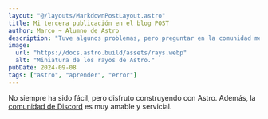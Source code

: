```yaml
---
layout: "@/layouts/MarkdownPostLayout.astro"
title: Mi tercera publicación en el blog POST
author: Marco ~ Alumno de Astro
description: "Tuve algunos problemas, pero preguntar en la comunidad me ayudó mucho."
image:
  url: "https://docs.astro.build/assets/rays.webp"
  alt: "Miniatura de los rayos de Astro."
pubDate: 2024-09-08
tags: ["astro", "aprender", "error"]
---
```


No siempre ha sido fácil, pero disfruto construyendo con Astro. Además, la [comunidad de Discord](https://astro.build/chat) es muy amable y servicial.
